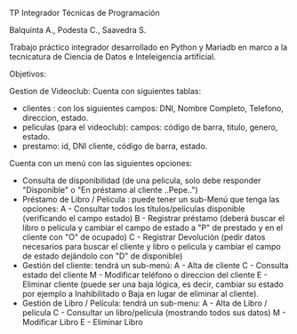 TP Integrador Técnicas de Programación

Balquinta A., Podesta C., Saavedra S.

Trabajo práctico integrador desarrollado en Python y Mariadb en marco a la tecnicatura de Ciencia de Datos e Inteleigencia artificial.

Objetivos:

Gestion de Videoclub:
Cuenta con siguientes tablas:
- clientes : con los siguientes campos: DNI, Nombre Completo, Telefono, direccion, estado.
- peliculas (para el videoclub): campos: código de barra, titulo, genero, estado.
- prestamo: id, DNI cliente, código de barra, estado.

Cuenta con un menú con las siguientes opciones:
- Consulta de disponibilidad (de una pelicula, solo debe responder "Disponible" o "En préstamo al cliente ..Pepe..")
- Préstamo de Libro / Película : puede tener un sub-Menú que tenga las opciones:
        A - Consultar todos los títulos/películas disponible (verificando el campo estado)
        B - Registrar préstamo (deberá buscar el libro o película y cambiar el campo de estado a "P" de prestado y en el cliente con "O" de ocupado)
        C - Registrar Devolución (pedir datos necesarios para buscar el cliente y libro o pelicula y cambiar el campo de estado dejándolo con "D" de disponible)
- Gestión del cliente: tendrá un sub-menú:
        A - Alta de cliente
        C - Consulta estado del cliente
        M - Modificar teléfono o direccion del cliente
        E - Eliminar cliente (puede ser una baja lógica, es decir, cambiar su estado por ejemplo a Inahibilitado o Baja en lugar de eliminar al cliente).
- Gestión de Libro / Película: tendrá un sub-menu:
        A - Alta de Libro / película
        C - Consultar un libro/película (mostrando todos sus datos)
        M - Modificar Libro
        E - Eliminar Libro
